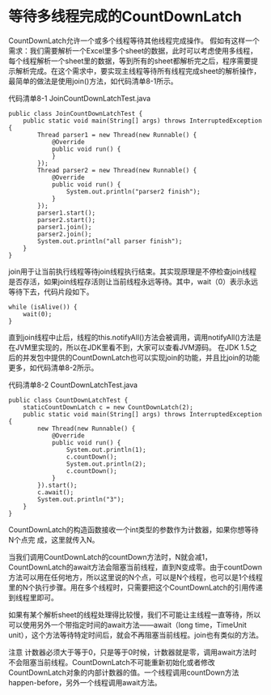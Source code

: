 # 等待多线程完成的CountDownLatch

CountDownLatch允许一个或多个线程等待其他线程完成操作。
假如有这样一个需求：我们需要解析一个Excel里多个sheet的数据，此时可以考虑使用多线程，每个线程解析一个sheet里的数据，等到所有的sheet都解析完之后，程序需要提示解析完成。在这个需求中，要实现主线程等待所有线程完成sheet的解析操作，最简单的做法是使用join()方法，如代码清单8-1所示。

代码清单8-1 JoinCountDownLatchTest.java

```
public class JoinCountDownLatchTest {
    public static void main(String[] args) throws InterruptedException {
        Thread parser1 = new Thread(new Runnable() {
            @Override
            public void run() {
            }
        });
        Thread parser2 = new Thread(new Runnable() {
            @Override
            public void run() {
                System.out.println("parser2 finish");
            }
        });
        parser1.start();
        parser2.start();
        parser1.join();
        parser2.join();
        System.out.println("all parser finish");
    }
}
```

join用于让当前执行线程等待join线程执行结束。其实现原理是不停检查join线程是否存活，如果join线程存活则让当前线程永远等待。其中，wait（0）表示永远等待下去，代码片段如下。

```
while (isAlive()) {
    wait(0);
}
```

直到join线程中止后，线程的this.notifyAll()方法会被调用，调用notifyAll()方法是在JVM里实现的，所以在JDK里看不到，大家可以查看JVM源码。
在JDK 1.5之后的并发包中提供的CountDownLatch也可以实现join的功能，并且比join的功能更多，如代码清单8-2所示。

代码清单8-2 CountDownLatchTest.java
```
public class CountDownLatchTest {
    staticCountDownLatch c = new CountDownLatch(2);
    public static void main(String[] args) throws InterruptedException {
        new Thread(new Runnable() {
            @Override
            public void run() {
                System.out.println(1);
                c.countDown();
                System.out.println(2);
                c.countDown();
            }
        }).start();
        c.await();
        System.out.println("3");
    }
}
```

CountDownLatch的构造函数接收一个int类型的参数作为计数器，如果你想等待N个点完
成，这里就传入N。

当我们调用CountDownLatch的countDown方法时，N就会减1，CountDownLatch的await方法会阻塞当前线程，直到N变成零。由于countDown方法可以用在任何地方，所以这里说的N个点，可以是N个线程，也可以是1个线程里的N个执行步骤。用在多个线程时，只需要把这个CountDownLatch的引用传递到线程里即可。

如果有某个解析sheet的线程处理得比较慢，我们不可能让主线程一直等待，所以可以使用另外一个带指定时间的await方法——await（long time，TimeUnit unit），这个方法等待特定时间后，就会不再阻塞当前线程。join也有类似的方法。

注意 计数器必须大于等于0，只是等于0时候，计数器就是零，调用await方法时不会阻塞当前线程。CountDownLatch不可能重新初始化或者修改CountDownLatch对象的内部计数器的值。一个线程调用countDown方法happen-before，另外一个线程调用await方法。
